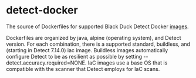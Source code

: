 # detect-docker

The source of Dockerfiles for supported Black Duck Detect Docker [images](https://hub.docker.com/r/blackducksoftware/detect/tags?page=1&ordering=last_updated).

Dockerfiles are organized by java, alpine (operating system), and Detect version.  For each combination, there is a supported standard, buildless, and (starting in Detect 7.14.0) iac image.  Buildless images automatically configure Detect to be as resilient as possible by setting --detect.accuracy.required=NONE.  IaC images use a base OS that is compatible with the scanner that Detect employs for IaC scans.
